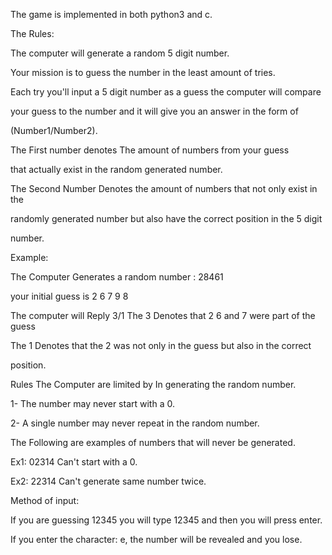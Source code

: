 The game is implemented in both python3 and c.

The Rules:

The computer will generate a random 5 digit number.

Your mission is to guess the number in the least amount of tries.

Each try you'll input a 5 digit number as a guess the computer will compare

your guess to the number and it will give you an answer in the form of

(Number1/Number2).

The First number denotes The amount of numbers from your guess

that actually exist in the random generated number.

The Second Number Denotes the amount of numbers that not only exist in the

randomly generated number but also have the correct position in the 5 digit

number.

 Example:

The Computer Generates a random number : 28461

your initial guess is 2 6 7 9 8

The computer will Reply 3/1 The 3 Denotes that 2 6 and 7 were part of the guess

The 1 Denotes that the 2 was not only in the guess but also in the correct

 position.

Rules The Computer are limited by In generating the random number.

1- The number may never start with a 0.

2- A single number may never repeat in the random number.

The Following are examples of numbers that will never be generated.

Ex1: 02314 Can't start with a 0.

Ex2: 22314 Can't generate same number twice.

Method of input:

If you are guessing 12345 you will type 12345 and then you will press enter.

If you enter the character: e, the number will be revealed and you lose.
